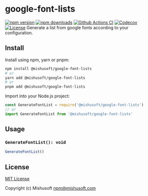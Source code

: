 # google-font-lists
[![npm version][npm-version-src]][npm-version-href]
[![npm downloads][npm-downloads-src]][npm-downloads-href]
[![Github Actions CI][github-actions-ci-src]][github-actions-ci-href]
[![Codecov][codecov-src]][codecov-href]
[![License][license-src]][license-href]
 Generate a list from google fonts according to your configuration.

## Install

Install using npm, yarn or pnpm:

```bash
npm install @mishusoft/google-font-lists
# or
yarn add @mishusoft/google-font-lists
# or
pnpm add @mishusoft/google-font-lists
```

Import into your Node.js project:

```js
const GenerateFontList = require('@mishusoft/google-font-lists')
// or
import GenerateFontList from '@mishusoft/google-font-lists'
```

## Usage

### `GenerateFontList(): void`

```ts
GenerateFontList()
```

## License

[MIT License](./LICENSE)

Copyright (c) Mishusoft <npm@mishusoft.com>

<!-- Badges -->
[npm-version-src]: https://img.shields.io/npm/v/@mishusoft/google-font-lists/latest.svg
[npm-version-href]: https://npmjs.com/package/@mishusoft/google-font-lists

[npm-downloads-src]: https://img.shields.io/npm/dt/@mishusoft/google-font-lists.svg
[npm-downloads-href]: https://npmjs.com/package/@mishusoft/google-font-lists

[github-actions-ci-src]: https://github.com/mralaminahamed/google-font-lists/workflows/ci/badge.svg
[github-actions-ci-href]: https://github.com/mralaminahamed/google-font-lists/actions?query=workflow%3Aci

[codecov-src]: https://img.shields.io/codecov/c/github/mralaminahamed/google-font-lists.svg
[codecov-href]: https://codecov.io/gh/mralaminahamed/google-font-lists

[license-src]: https://img.shields.io/npm/l/@mishusoft/google-font-lists.svg
[license-href]: https://npmjs.com/package/@mishusoft/google-font-lists

